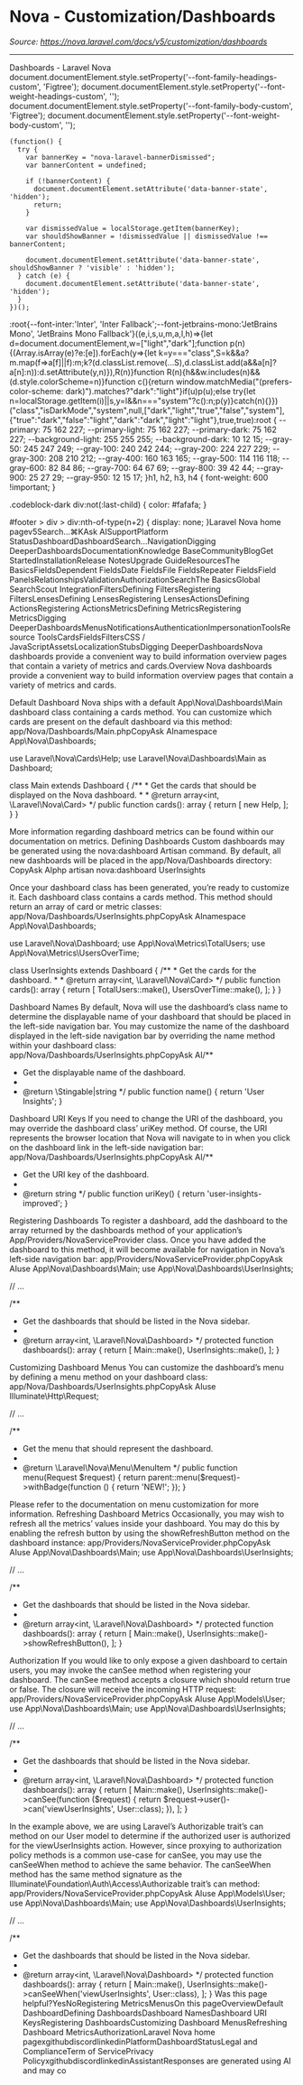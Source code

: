 # Nova - Customization/Dashboards

*Source: https://nova.laravel.com/docs/v5/customization/dashboards*

---

Dashboards - Laravel Nova
              document.documentElement.style.setProperty('--font-family-headings-custom', 'Figtree');
              document.documentElement.style.setProperty('--font-weight-headings-custom', '');
              document.documentElement.style.setProperty('--font-family-body-custom', 'Figtree');
              document.documentElement.style.setProperty('--font-weight-body-custom', '');
            
    (function() {
      try {
        var bannerKey = "nova-laravel-bannerDismissed";
        var bannerContent = undefined;
        
        if (!bannerContent) {
          document.documentElement.setAttribute('data-banner-state', 'hidden');
          return;
        }
        
        var dismissedValue = localStorage.getItem(bannerKey);
        var shouldShowBanner = !dismissedValue || dismissedValue !== bannerContent;
        
        document.documentElement.setAttribute('data-banner-state', shouldShowBanner ? 'visible' : 'hidden');
      } catch (e) {
        document.documentElement.setAttribute('data-banner-state', 'hidden');
      }
    })();
  :root{--font-inter:'Inter', 'Inter Fallback';--font-jetbrains-mono:'JetBrains Mono', 'JetBrains Mono Fallback'}((e,i,s,u,m,a,l,h)=>{let d=document.documentElement,w=["light","dark"];function p(n){(Array.isArray(e)?e:[e]).forEach(y=>{let k=y==="class",S=k&&a?m.map(f=>a[f]||f):m;k?(d.classList.remove(...S),d.classList.add(a&&a[n]?a[n]:n)):d.setAttribute(y,n)}),R(n)}function R(n){h&&w.includes(n)&&(d.style.colorScheme=n)}function c(){return window.matchMedia("(prefers-color-scheme: dark)").matches?"dark":"light"}if(u)p(u);else try{let n=localStorage.getItem(i)||s,y=l&&n==="system"?c():n;p(y)}catch(n){}})("class","isDarkMode","system",null,["dark","light","true","false","system"],{"true":"dark","false":"light","dark":"dark","light":"light"},true,true):root {
    --primary: 75 162 227;
    --primary-light: 75 162 227;
    --primary-dark: 75 162 227;
    --background-light: 255 255 255;
    --background-dark: 10 12 15;
    --gray-50: 245 247 249;
    --gray-100: 240 242 244;
    --gray-200: 224 227 229;
    --gray-300: 208 210 212;
    --gray-400: 160 163 165;
    --gray-500: 114 116 118;
    --gray-600: 82 84 86;
    --gray-700: 64 67 69;
    --gray-800: 39 42 44;
    --gray-900: 25 27 29;
    --gray-950: 12 15 17;
  }h1, h2, h3, h4 {
    font-weight: 600 !important;
}

.codeblock-dark div:not(:last-child) {
    color: #fafafa;
}

#footer > div > div:nth-of-type(n+2) {
    display: none;
}Laravel Nova home pagev5Search...⌘KAsk AISupportPlatform StatusDashboardDashboardSearch...NavigationDigging DeeperDashboardsDocumentationKnowledge BaseCommunityBlogGet StartedInstallationRelease NotesUpgrade GuideResourcesThe BasicsFieldsDependent FieldsDate FieldsFile FieldsRepeater FieldsField PanelsRelationshipsValidationAuthorizationSearchThe BasicsGlobal SearchScout IntegrationFiltersDefining FiltersRegistering FiltersLensesDefining LensesRegistering LensesActionsDefining ActionsRegistering ActionsMetricsDefining MetricsRegistering MetricsDigging DeeperDashboardsMenusNotificationsAuthenticationImpersonationToolsResource ToolsCardsFieldsFiltersCSS / JavaScriptAssetsLocalizationStubsDigging DeeperDashboardsNova dashboards provide a convenient way to build information overview pages that contain a variety of metrics and cards.​Overview
Nova dashboards provide a convenient way to build information overview pages that contain a variety of metrics and cards.

​Default Dashboard
Nova ships with a default App\Nova\Dashboards\Main dashboard class containing a cards method. You can customize which cards are present on the default dashboard via this method:
app/Nova/Dashboards/Main.phpCopyAsk AInamespace App\Nova\Dashboards;

use Laravel\Nova\Cards\Help;
use Laravel\Nova\Dashboards\Main as Dashboard;

class Main extends Dashboard
{
    /**
     * Get the cards that should be displayed on the Nova dashboard.
     *
     * @return array&lt;int, \Laravel\Nova\Card&gt;
     */
    public function cards(): array
    {
        return [
            new Help,
        ];
    }
}

More information regarding dashboard metrics can be found within our documentation on metrics.
​Defining Dashboards
Custom dashboards may be generated using the nova:dashboard Artisan command. By default, all new dashboards will be placed in the app/Nova/Dashboards directory:
CopyAsk AIphp artisan nova:dashboard UserInsights

Once your dashboard class has been generated, you’re ready to customize it. Each dashboard class contains a cards method. This method should return an array of card or metric classes:
app/Nova/Dashboards/UserInsights.phpCopyAsk AInamespace App\Nova\Dashboards;

use Laravel\Nova\Dashboard;
use App\Nova\Metrics\TotalUsers;
use App\Nova\Metrics\UsersOverTime;

class UserInsights extends Dashboard
{
    /**
     * Get the cards for the dashboard.
     *
     * @return array&lt;int, \Laravel\Nova\Card&gt;
     */
    public function cards(): array
    {
        return [
            TotalUsers::make(),
            UsersOverTime::make(),
        ];
    }
}

​Dashboard Names
By default, Nova will use the dashboard’s class name to determine the displayable name of your dashboard that should be placed in the left-side navigation bar. You may customize the name of the dashboard displayed in the left-side navigation bar by overriding the name method within your dashboard class:
app/Nova/Dashboards/UserInsights.phpCopyAsk AI/**
 * Get the displayable name of the dashboard.
 *
 * @return \Stingable|string
 */
public function name()
{
    return &#x27;User Insights&#x27;;
}

​Dashboard URI Keys
If you need to change the URI of the dashboard, you may override the dashboard class’ uriKey method. Of course, the URI represents the browser location that Nova will navigate to in when you click on the dashboard link in the left-side navigation bar:
app/Nova/Dashboards/UserInsights.phpCopyAsk AI/**
 * Get the URI key of the dashboard.
 *
 * @return string
 */
public function uriKey()
{
    return &#x27;user-insights-improved&#x27;;
}

​Registering Dashboards
To register a dashboard, add the dashboard to the array returned by the dashboards method of your application’s App/Providers/NovaServiceProvider class. Once you have added the dashboard to this method, it will become available for navigation in Nova’s left-side navigation bar:
app/Providers/NovaServiceProvider.phpCopyAsk AIuse App\Nova\Dashboards\Main;
use App\Nova\Dashboards\UserInsights;

// ...

/**
 * Get the dashboards that should be listed in the Nova sidebar.
 *
 * @return array&lt;int, \Laravel\Nova\Dashboard&gt;
 */
protected function dashboards(): array
{
    return [
        Main::make(),
        UserInsights::make(),
    ];
}

​Customizing Dashboard Menus
You can customize the dashboard’s menu by defining a menu method on your dashboard class:
app/Nova/Dashboards/UserInsights.phpCopyAsk AIuse Illuminate\Http\Request;

// ...

/**
 * Get the menu that should represent the dashboard.
 *
 * @return \Laravel\Nova\Menu\MenuItem
 */
public function menu(Request $request)
{
    return parent::menu($request)-&gt;withBadge(function () {
        return &#x27;NEW!&#x27;;
    });
}

Please refer to the documentation on menu customization for more information.
​Refreshing Dashboard Metrics
Occasionally, you may wish to refresh all the metrics’ values inside your dashboard. You may do this by enabling the refresh button by using the showRefreshButton method on the dashboard instance:
app/Providers/NovaServiceProvider.phpCopyAsk AIuse App\Nova\Dashboards\Main;
use App\Nova\Dashboards\UserInsights;

// ...

/**
 * Get the dashboards that should be listed in the Nova sidebar.
 *
 * @return array&lt;int, \Laravel\Nova\Dashboard&gt;
 */
protected function dashboards(): array
{
    return [
        Main::make(),
        UserInsights::make()-&gt;showRefreshButton(),
    ];
}

​Authorization
If you would like to only expose a given dashboard to certain users, you may invoke the canSee method when registering your dashboard. The canSee method accepts a closure which should return true or false. The closure will receive the incoming HTTP request:
app/Providers/NovaServiceProvider.phpCopyAsk AIuse App\Models\User;
use App\Nova\Dashboards\Main;
use App\Nova\Dashboards\UserInsights;

// ...

/**
 * Get the dashboards that should be listed in the Nova sidebar.
 *
 * @return array&lt;int, \Laravel\Nova\Dashboard&gt;
 */
protected function dashboards(): array
{
    return [
        Main::make(),
        UserInsights::make()-&gt;canSee(function ($request) {
            return $request-&gt;user()-&gt;can(&#x27;viewUserInsights&#x27;, User::class);
        }),
    ];
}

In the example above, we are using Laravel’s Authorizable trait’s can method on our User model to determine if the authorized user is authorized for the viewUserInsights action. However, since proxying to authorization policy methods is a common use-case for canSee, you may use the canSeeWhen method to achieve the same behavior. The canSeeWhen method has the same method signature as the Illuminate\Foundation\Auth\Access\Authorizable trait’s can method:
app/Providers/NovaServiceProvider.phpCopyAsk AIuse App\Models\User;
use App\Nova\Dashboards\Main;
use App\Nova\Dashboards\UserInsights;

// ...

/**
 * Get the dashboards that should be listed in the Nova sidebar.
 *
 * @return array&lt;int, \Laravel\Nova\Dashboard&gt;
 */
protected function dashboards(): array
{
    return [
        Main::make(),
        UserInsights::make()-&gt;canSeeWhen(&#x27;viewUserInsights&#x27;, User::class),
    ];
}
Was this page helpful?YesNoRegistering MetricsMenusOn this pageOverviewDefault DashboardDefining DashboardsDashboard NamesDashboard URI KeysRegistering DashboardsCustomizing Dashboard MenusRefreshing Dashboard MetricsAuthorizationLaravel Nova home pagexgithubdiscordlinkedinPlatformDashboardStatusLegal and ComplianceTerm of ServicePrivacy PolicyxgithubdiscordlinkedinAssistantResponses are generated using AI and may co